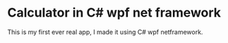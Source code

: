# Calculator in C# wpf net framework
This is my first ever real app, I made it using C# wpf netframework.
